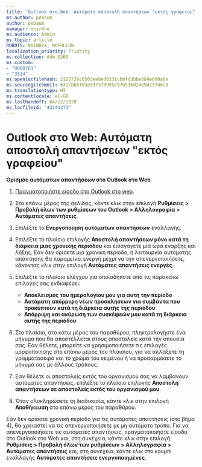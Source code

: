 ```yaml
---
title: 'Outlook στο Web: Αυτόματη αποστολή απαντήσεων "εκτός γραφείου"'
ms.author: pebaum
author: pebaum
manager: mnirkhe
ms.audience: Admin
ms.topic: article
ROBOTS: NOINDEX, NOFOLLOW
localization_priority: Priority
ms.collection: Adm_O365
ms.custom:
- "9000761"
- "3514"
ms.openlocfilehash: 2122726c0503ee8ed8331cbbfd3bbe884e690a0e
ms.sourcegitcommit: 631cbb5f03e5371f0995e976536d24e9d13746c3
ms.translationtype: HT
ms.contentlocale: el-GR
ms.lasthandoff: 04/22/2020
ms.locfileid: "43743273"
---
```

# <a name="outlook-on-the-web-send-out-of-office-replies"></a>Outlook στο Web: Αυτόματη αποστολή απαντήσεων "εκτός γραφείου"

**Ορισμός αυτόματων απαντήσεων στο Outlook στο Web**

1. [Πραγματοποιήστε είσοδο στο Outlook στο web](https://support.office.com/article/how-to-sign-in-to-outlook-on-the-web-763fab4d-0138-4814-b450-37fc286bcb79).

2. Στο επάνω μέρος της σελίδας, κάντε κλικ στην επιλογή **Ρυθμίσεις > Προβολή όλων των ρυθμίσεων του Outlook > Αλληλογραφία > Αυτόματες απαντήσεις**.

3. Επιλέξτε το **Ενεργοποίηση αυτόματων απαντήσεων** εναλλαγής.

4. Επιλέξτε το πλαίσιο επιλογής **Αποστολή απαντήσεων μόνο κατά τη διάρκεια μιας χρονικής περιόδου** και εισαγάγετε μια ώρα έναρξης και λήξης. Εάν δεν ορίσετε μια χρονική περίοδο, η λειτουργία αυτόματης απάντησης θα παραμείνει ενεργή μέχρι να την απενεργοποιήσετε, κάνοντας κλικ στην επιλογή **Αυτόματες απαντήσεις ενεργές**.

5. Επιλέξτε το πλαίσιο ελέγχου για οποιαδήποτε από τις παρακάτω επιλογές σας ενδιαφέρει:
    - **Αποκλεισμός του ημερολογίου μου για αυτή την περίοδο**
    - **Αυτόματη απόρριψη νέων προσκλήσεων για συμβάντα που προκύπτουν κατά τη διάρκεια αυτής της περιόδου**
    - **Απόρριψη και ακύρωση των συσκέψεών μου κατά τη διάρκεια αυτής της περιόδου**

6. Στο πλαίσιο, στο κάτω μέρος του παραθύρου, πληκτρολογήστε ένα μήνυμα που θα αποστέλλεται στους αποστολείς κατά την απουσία σας. Εάν θέλετε, μπορείτε να χρησιμοποιήσετε τις επιλογές μορφοποίησης στο επάνω μέρος του πλαισίου, για να αλλάξετε τη γραμματοσειρά και το χρώμα του κειμένου ή να προσαρμόσετε το μήνυμά σας με άλλους τρόπους.

7. Εάν θέλετε οι αποστολείς εκτός του οργανισμού σας να λαμβάνουν αυτόματες απαντήσεις, επιλέξτε το πλαίσιο επιλογής **Αποστολή απαντήσεων σε αποστολείς εκτός του οργανισμού μου**.

8. Όταν ολοκληρώσετε τη διαδικασία, κάντε κλικ στην επιλογή **Αποθήκευση** στο επάνω μέρος του παραθύρου.

Εάν δεν ορίσατε χρονική περίοδο για τις αυτόματες απαντήσεις (στο βήμα 4), θα χρειαστεί να τις απενεργοποιήσετε με μη αυτόματο τρόπο. Για να απενεργοποιήσετε τις αυτόματες απαντήσεις, πραγματοποιήστε είσοδο στο Outlook στο Web και, στη συνέχεια, κάντε κλικ στην επιλογή **Ρυθμίσεις > Προβολή όλων των ρυθμίσεων > Αλληλογραφία > Αυτόματες απαντήσεις** και, στη συνέχεια, κάντε κλικ στο κουμπί εναλλαγής **Αυτόματες απαντήσεις ενεργοποιημένες**.
